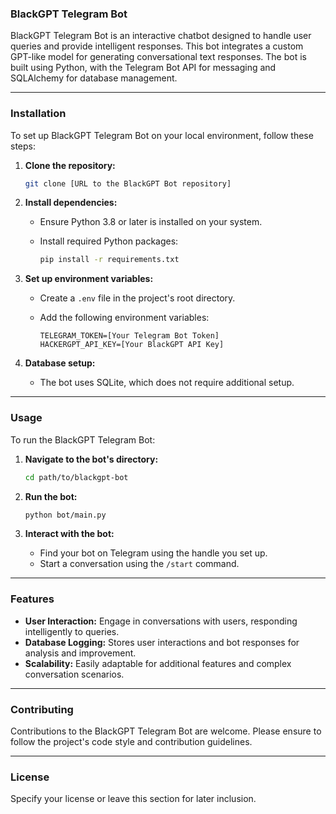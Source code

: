 ### **BlackGPT Telegram Bot**

BlackGPT Telegram Bot is an interactive chatbot designed to handle user queries and provide intelligent responses. This bot integrates a custom GPT-like model for generating conversational text responses. The bot is built using Python, with the Telegram Bot API for messaging and SQLAlchemy for database management.

---

### **Installation**

To set up BlackGPT Telegram Bot on your local environment, follow these steps:

1. **Clone the repository:**

   ```bash
   git clone [URL to the BlackGPT Bot repository]
   ```

2. **Install dependencies:**
   - Ensure Python 3.8 or later is installed on your system.
   - Install required Python packages:

     ```bash
     pip install -r requirements.txt
     ```

3. **Set up environment variables:**
   - Create a `.env` file in the project's root directory.
   - Add the following environment variables:

     ```
     TELEGRAM_TOKEN=[Your Telegram Bot Token]
     HACKERGPT_API_KEY=[Your BlackGPT API Key]
     ```

4. **Database setup:**
   - The bot uses SQLite, which does not require additional setup.

---

### **Usage**

To run the BlackGPT Telegram Bot:

1. **Navigate to the bot's directory:**

   ```bash
   cd path/to/blackgpt-bot
   ```

2. **Run the bot:**

   ```bash
   python bot/main.py
   ```

3. **Interact with the bot:**
   - Find your bot on Telegram using the handle you set up.
   - Start a conversation using the `/start` command.

---

### **Features**

- **User Interaction:** Engage in conversations with users, responding intelligently to queries.
- **Database Logging:** Stores user interactions and bot responses for analysis and improvement.
- **Scalability:** Easily adaptable for additional features and complex conversation scenarios.

---

### **Contributing**

Contributions to the BlackGPT Telegram Bot are welcome. Please ensure to follow the project's code style and contribution guidelines.

---

### **License**

Specify your license or leave this section for later inclusion.
